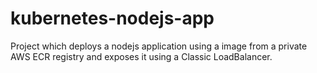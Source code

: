 # kubernetes-nodejs-app
Project which deploys a nodejs application using a image from a private AWS ECR registry and exposes it using a Classic LoadBalancer.
